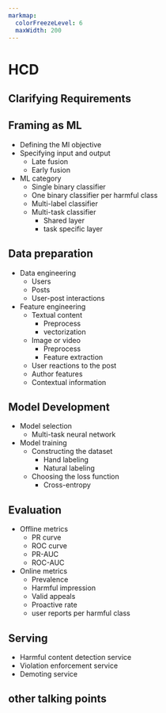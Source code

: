 ```yaml
---
markmap:
  colorFreezeLevel: 6
  maxWidth: 200
---
```


# HCD
## Clarifying Requirements
## Framing as ML
  - Defining the Ml objective
  - Specifying input and output
    - Late fusion
    - Early fusion
  - ML category 
    - Single binary classifier
    - One binary classifier per harmful class
    - Multi-label classifier 
    - Multi-task classifier
      - Shared layer
      - task specific layer
## Data preparation 
  - Data engineering
    - Users
    - Posts
    - User-post interactions
  - Feature engineering
    - Textual content 
      - Preprocess
      - vectorization
    - Image or video
      - Preprocess 
      - Feature extraction
    - User reactions to the post 
    - Author features
    - Contextual information
## Model Development 
  - Model selection
    - Multi-task neural network
  - Model training
    - Constructing the dataset
      - Hand labeling
      - Natural labeling
    - Choosing the loss function
      - Cross-entropy
## Evaluation
  - Offline metrics
    - PR curve
    - ROC curve
    - PR-AUC
    - ROC-AUC 
  - Online metrics
    - Prevalence
    - Harmful impression
    - Valid appeals
    - Proactive rate
    - user reports per harmful class
## Serving 
  - Harmful content detection service
  - Violation enforcement service
  - Demoting service
## other talking points
   



     

    
  
    
 